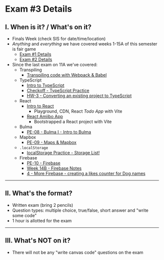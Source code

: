 # Exam #3 Details

## I. When is it? / What's on it?
- Finals Week (check SIS for date/time/location)
- *Anything* and *everything* we have covered weeks 1-15A of this semester is fair game
  - [Exam #1 Details](exam-1-details.md)
  - [Exam #2 Details](exam-2-details.md)
- Since the last exam on 11A we've covered:
  - Transpiling
    - [Transpiling code with Webpack & Babel](bundling-transpiling.md)
  - TypeScript
    - [Intro to TypeScript](https://github.com/tonethar/IGME-330-Master/blob/master/notes/intro-typescript.md)
    - [Checkoff - TypeScript Practice](../checkoffs/typescript-practice.md)
    - [HW-3 - Converting an existing project to TypeScript](../hw/hw3-typescript-notes.md)
  - React
    - [Intro to React](https://github.com/tonethar/IGME-330-Master/blob/master/notes/react-intro.md)
      - Playground, CDN, React *Todo App* with Vite
    - [React Amiibo App](https://github.com/tonethar/IGME-330-Master/blob/master/notes/react-amiibo-app.md)
      - Bootstrapped a React project with Vite
  - Bulma
    - [PE-08 - Bulma I - Intro to Bulma](https://github.com/tonethar/IGME-330-Fall-2023/blob/main/pe/pe-08.md)
  - Mapbox
      - [PE-09 - Maps & Mapbox](../pe/pe-09.md)
  - `.localStorage`
    - [localStorage Practice - Storage List!](https://github.com/tonethar/IGME-330-Master/blob/master/notes/localstorage-practice.md)
  - Firebase
    - [PE-10 - Firebase](../pe/pe-10.md)
    - [Week 14B - Firebase Notes](../weekly/14B.md#ii-firebase-notes)
    - [4 - More Firebase - creating a likes counter for Dog names](https://github.com/tonethar/IGME-330-Master/blob/master/notes/firebase-4.md)

<hr>

## II. What's the format?
- Written exam (bring 2 pencils)
- Question types: multiple choice, true/false, short answer and "write some code"
- 1 hour is allotted for the exam

<hr>

## III. What's NOT on it?

- There will not be any "write canvas code" questions on the exam
